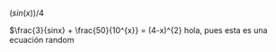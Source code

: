 $(sin(x))/4$


$\frac{3}{sinx} + \frac{50}{10^{x}} = (4-x)^{2}
hola, pues esta es una ecuación random
